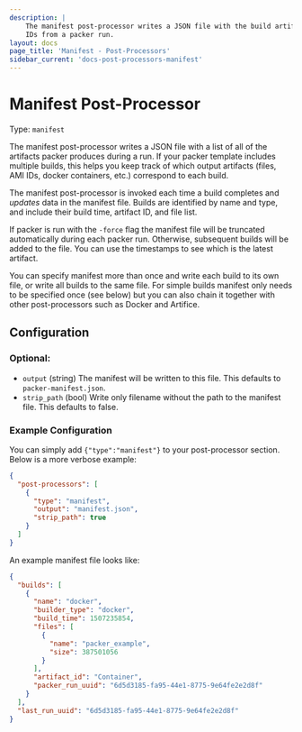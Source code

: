 ```yaml
---
description: |
    The manifest post-processor writes a JSON file with the build artifacts and
    IDs from a packer run.
layout: docs
page_title: 'Manifest - Post-Processors'
sidebar_current: 'docs-post-processors-manifest'
---
```


# Manifest Post-Processor

Type: `manifest`

The manifest post-processor writes a JSON file with a list of all of the artifacts packer produces during a run. If your packer template includes multiple builds, this helps you keep track of which output artifacts (files, AMI IDs, docker containers, etc.) correspond to each build.

The manifest post-processor is invoked each time a build completes and *updates* data in the manifest file. Builds are identified by name and type, and include their build time, artifact ID, and file list.

If packer is run with the `-force` flag the manifest file will be truncated automatically during each packer run. Otherwise, subsequent builds will be added to the file. You can use the timestamps to see which is the latest artifact.

You can specify manifest more than once and write each build to its own file, or write all builds to the same file. For simple builds manifest only needs to be specified once (see below) but you can also chain it together with other post-processors such as Docker and Artifice.

## Configuration

### Optional:

-   `output` (string) The manifest will be written to this file. This defaults to `packer-manifest.json`.
-   `strip_path` (bool) Write only filename without the path to the manifest file. This defaults to false.

### Example Configuration

You can simply add `{"type":"manifest"}` to your post-processor section. Below is a more verbose example:

``` json
{
  "post-processors": [
    {
      "type": "manifest",
      "output": "manifest.json",
      "strip_path": true
    }
  ]
}
```

An example manifest file looks like:

``` json
{
  "builds": [
    {
      "name": "docker",
      "builder_type": "docker",
      "build_time": 1507235854,
      "files": [
        {
          "name": "packer_example",
          "size": 387501056
        }
      ],
      "artifact_id": "Container",
      "packer_run_uuid": "6d5d3185-fa95-44e1-8775-9e64fe2e2d8f"
    }
  ],
  "last_run_uuid": "6d5d3185-fa95-44e1-8775-9e64fe2e2d8f"
}
```
